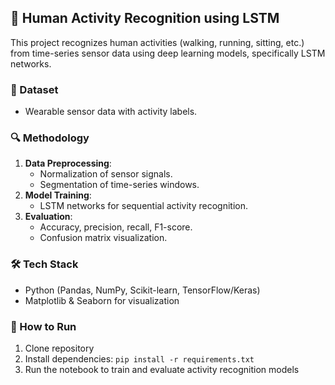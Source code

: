 ## 🏃 Human Activity Recognition using LSTM

This project recognizes human activities (walking, running, sitting, etc.) from time-series sensor data using deep learning models, specifically LSTM networks.

### 📂 Dataset
- Wearable sensor data with activity labels.

### 🔍 Methodology
1. **Data Preprocessing**:
   - Normalization of sensor signals.
   - Segmentation of time-series windows.
2. **Model Training**:
   - LSTM networks for sequential activity recognition.
3. **Evaluation**:
   - Accuracy, precision, recall, F1-score.
   - Confusion matrix visualization.

### 🛠️ Tech Stack
- Python (Pandas, NumPy, Scikit-learn, TensorFlow/Keras)
- Matplotlib & Seaborn for visualization

### 🚀 How to Run
1. Clone repository
2. Install dependencies: `pip install -r requirements.txt`
3. Run the notebook to train and evaluate activity recognition models
